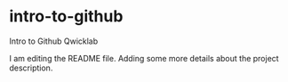 # intro-to-github
Intro to Github Qwicklab


I am editing the README file. Adding some more details about the project description.
